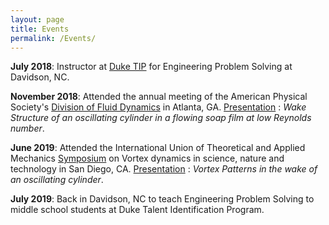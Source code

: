 ```yaml
---
layout: page
title: Events
permalink: /Events/
---
```


**July 2018**: Instructor at [Duke TIP](https://tip.duke.edu) for Engineering Problem Solving at Davidson, NC.

**November 2018**: Attended the annual meeting of the American Physical Society's [Division of Fluid Dynamics](https://www.aps.org/units/dfd/) in Atlanta, GA. [Presentation](https://meetings.aps.org/Meeting/DFD18/Session/M16.1) : _Wake Structure of an oscillating cylinder in a flowing soap film at low Reynolds number_.

**June 2019**: Attended the International Union of Theoretical and Applied Mechanics [Symposium](https://iutam2019.eng.ucsd.edu/) on Vortex dynamics in science, nature and technology in San Diego, CA. [Presentation](https://drive.google.com/file/d/1fMubzmWWRl5RkEdGKEX2yegpoHEUYuc1/view) : _Vortex Patterns in the wake of an oscillating cylinder_. 

**July 2019**: Back in Davidson, NC to teach Engineering Problem Solving to middle school students at Duke Talent Identification Program.
